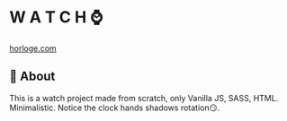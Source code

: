 # W A T C H ⌚️
[horloge.com](https://eager-jackson-bb1ef0.netlify.app/)

## 🤔 About

This is a watch project made from scratch, only Vanilla JS, SASS, HTML.
Minimalistic.
Notice the clock hands shadows rotation😏.
